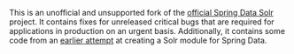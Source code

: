 This is an unofficial and unsupported fork of the
[official Spring Data Solr](https://github.com/spring-projects/spring-data-solr)
project. It contains fixes for unreleased critical bugs that are
required for applications in production on an urgent basis.
Additionally, it contains some code from an
[earlier attempt](https://github.com/manish-in-java/spring-data-search/spring-data-search-solr)
at creating a Solr module for Spring Data.
